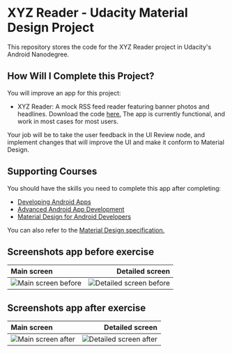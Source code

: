 # XYZ Reader - Udacity Material Design Project

This repository stores the code for the XYZ Reader project in Udacity's Android Nanodegree.

## How Will I Complete this Project?

You will improve an app for this project:

 - XYZ Reader: A mock RSS feed reader featuring banner photos and headlines. Download the code [here.](https://github.com/udacity/xyz-reader-starter-code)
The app is currently functional, and work in most cases for most users.

Your job will be to take the user feedback in the UI Review node, and implement changes that will improve the UI and make it conform to Material Design.

## Supporting Courses

You should have the skills you need to complete this app after completing:

- [Developing Android Apps](https://classroom.udacity.com/courses/ud853)
- [Advanced Android App Development](https://classroom.udacity.com/courses/ud855)
- [Material Design for Android Developers](https://classroom.udacity.com/courses/ud862)

You can also refer to the [Material Design specification.](http://www.google.com/design/spec/material-design/introduction.html)


## Screenshots app before exercise

| Main screen      |     Detailed screen    |   
| :---------------------- | ------------------------: | 
| ![Main screen before](https://raw.github.com/Vanessaguillemain/udacity-xyz-reader/screenshots/screenshots/before_1.png?raw=true)      |  ![Detailed screen before](https://raw.github.com/Vanessaguillemain/udacity-xyz-reader/screenshots/screenshots/before_2.png?raw=true)      | 

## Screenshots app after exercise

| Main screen      |     Detailed screen    |   
| :---------------------- | ------------------------: | 
| ![Main screen after](../<screenshots>/screenshots/after_1.png?raw=true)      |  ![Detailed screen after](../<screenshots>/screenshots/screenshots/after_2.png?raw=true)      | 

